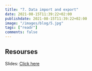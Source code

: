 ```yaml
---
title: "7. Data import and export"
date: 2021-08-15T11:39:22+02:00
publishdate: 2021-08-15T11:39:22+02:00
image: "/images/blog/5.jpg"
tags: ["readr"]
comments: false
---
```



## Resourses

Slides: [Click here](/slides/7dataimport_export/7_import_export_iassl.html)
